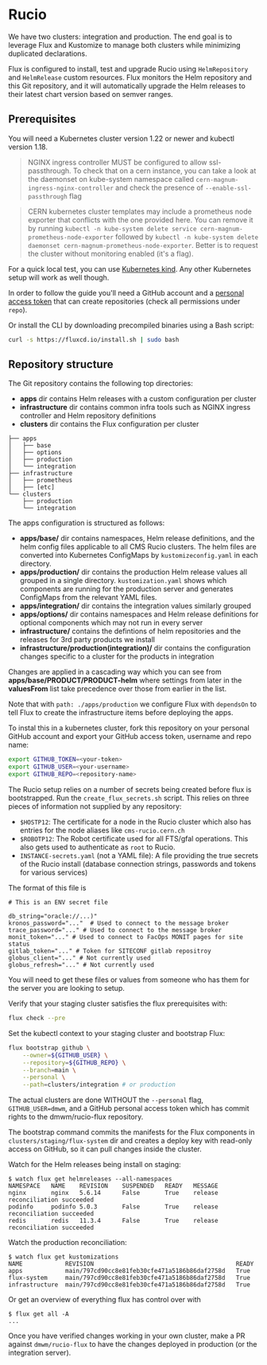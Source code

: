 # Rucio


We have two clusters: integration and production.
The end goal is to leverage Flux and Kustomize to manage both clusters while minimizing duplicated declarations.

Flux is configured to install, test and upgrade Rucio using
`HelmRepository` and `HelmRelease` custom resources.
Flux monitors the Helm repository and this Git repository, and it will automatically
upgrade the Helm releases to their latest chart version based on semver ranges.

## Prerequisites

You will need a Kubernetes cluster version 1.22 or newer and kubectl version 1.18.

> NGINX ingress controller MUST be configured to allow ssl-passthrough. To check that on a cern instance, you can take a look at the daemonset on kube-system namespace called `cern-magnum-ingress-nginx-controller` and check the presence of `--enable-ssl-passthrough` flag 

> CERN kubernetes cluster templates may include a prometheus node exporter that conflicts with the one provided here. You can remove it by running `kubectl -n kube-system delete service cern-magnum-prometheus-node-exporter` followed by `kubectl -n kube-system delete daemonset cern-magnum-prometheus-node-exporter`. Better is to request the cluster without monitoring enabled (it's a flag).

For a quick local test, you can use [Kubernetes kind](https://kind.sigs.k8s.io/docs/user/quick-start/).
Any other Kubernetes setup will work as well though.

In order to follow the guide you'll need a GitHub account and a
[personal access token](https://help.github.com/en/github/authenticating-to-github/creating-a-personal-access-token-for-the-command-line)
that can create repositories (check all permissions under `repo`).


Or install the CLI by downloading precompiled binaries using a Bash script:

```sh
curl -s https://fluxcd.io/install.sh | sudo bash
```

## Repository structure

The Git repository contains the following top directories:

- **apps** dir contains Helm releases with a custom configuration per cluster
- **infrastructure** dir contains common infra tools such as NGINX ingress controller and Helm repository definitions
- **clusters** dir contains the Flux configuration per cluster

```
├── apps
│   ├── base
│   ├── options
│   ├── production 
│   └── integration
├── infrastructure
│   ├── prometheus
│   ├── [etc]
└── clusters
    ├── production
    └── integration
```

The apps configuration is structured as follows:

- **apps/base/** dir contains namespaces, Helm release definitions, and the helm config files applicable to all CMS Rucio clusters. The helm files are converted into Kubernetes ConfigMaps by `kustomizeconfig.yaml` in each directory.
- **apps/production/** dir contains the production Helm release values all grouped in a single directory. `kustomization.yaml` shows which components are running for the production server and generates ConfigMaps from the relevant YAML files.
- **apps/integration/** dir contains the integration values similarly grouped
- **apps/options/** dir contains namespaces and Helm release definitions for optional components which may not run in every server
- **infrastructure/** contains the defintions of helm repositories and the releases for 3rd party products we install
- **infrastructure/production(integration)/** dir contains the configuration changes specific to a cluster for the products in integration

Changes are applied in a cascading way which you can see from **apps/base/PRODUCT/PRODUCT-helm** where settings from later in the **valuesFrom** list take precedence over those from earlier in the list.

Note that with `path: ./apps/production` we configure Flux 
with `dependsOn` to tell Flux to create the infrastructure items before deploying the apps.

To instal this in a kubernetes cluster, fork this repository on your personal GitHub account and export your GitHub access token, username and repo name:

```sh
export GITHUB_TOKEN=<your-token>
export GITHUB_USER=<your-username>
export GITHUB_REPO=<repository-name>
```

The Rucio setup relies on a number of secrets being created before flux is bootstrapped. Run the `create_flux_secrets.sh` script. 
This relies on three pieces of information not supplied by any repository:
- `$HOSTP12`: The certificate for a node in the Rucio cluster which also has entries for the node aliases like `cms-rucio.cern.ch`
- `$ROBOTP12`: The Robot certificate used for all FTS/gfal operations. This also gets used to authenticate as `root` to Rucio. 
- `INSTANCE-secrets.yaml` (not a YAML file): A file providing the true secrets of the Rucio install (database connection strings, passwords and tokens for various services)

The format of this file is

```text
# This is an ENV secret file

db_string="oracle://...)"
kronos_password="..."  # Used to connect to the message broker
trace_password="..." # Used to connect to the message broker
monit_token="..." # Used to connect to FacOps MONIT pages for site status
gitlab_token="..." # Token for SITECONF gitlab repositroy
globus_client="..." # Not currently used
globus_refresh="..." # Not currently used
```

You will need to get these files or values from someone who has them for the server you are looking to setup.

Verify that your staging cluster satisfies the flux prerequisites with:

```sh
flux check --pre
```

Set the kubectl context to your staging cluster and bootstrap Flux:

```sh
flux bootstrap github \
    --owner=${GITHUB_USER} \
    --repository=${GITHUB_REPO} \
    --branch=main \
    --personal \
    --path=clusters/integration # or production
```

The actual clusters are done WITHOUT the `--personal` flag, `GITHUB_USER=dmwm`, and a GitHub personal access token which has commit rights to the dmwm/rucio-flux repository.

The bootstrap command commits the manifests for the Flux components in `clusters/staging/flux-system` dir
and creates a deploy key with read-only access on GitHub, so it can pull changes inside the cluster.

Watch for the Helm releases being install on staging:

```console
$ watch flux get helmreleases --all-namespaces 
NAMESPACE	NAME   	REVISION	SUSPENDED	READY	MESSAGE                          
nginx    	nginx  	5.6.14  	False    	True 	release reconciliation succeeded	
podinfo  	podinfo	5.0.3   	False    	True 	release reconciliation succeeded	
redis    	redis  	11.3.4  	False    	True 	release reconciliation succeeded
```

Watch the production reconciliation:

```console
$ watch flux get kustomizations
NAME          	REVISION                                        READY
apps          	main/797cd90cc8e81feb30cfe471a5186b86daf2758d	True
flux-system   	main/797cd90cc8e81feb30cfe471a5186b86daf2758d	True
infrastructure	main/797cd90cc8e81feb30cfe471a5186b86daf2758d	True
```

Or get an overview of everything flux has control over with 
```console
$ flux get all -A
...
```

Once you have verified changes working in your own cluster, make a PR against `dmwm/rucio-flux` to have the changes deployed in production (or the integration server).
